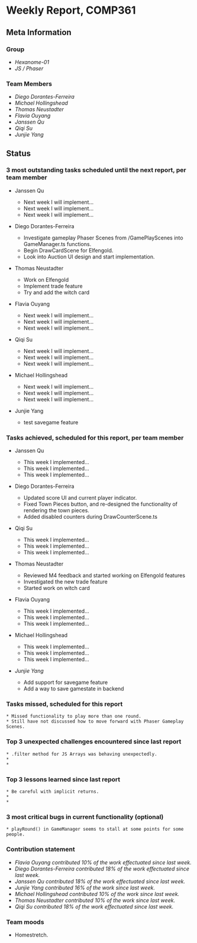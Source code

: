 # Weekly Report, COMP361

## Meta Information

### Group

 * *Hexanome-01*
 * *JS / Phaser*

### Team Members

 * *Diego Dorantes-Ferreira*
 * *Michael Hollingshead*
 * *Thomas Neustadter*
 * *Flavia Ouyang*
 * *Janssen Qu*
 * *Qiqi Su*
 * *Junjie Yang*

## Status

### 3 most outstanding tasks scheduled until the next report, per team member

* Janssen Qu
    * Next week I will implement...
    * Next week I will implement...
    * Next week I will implement...

* Diego Dorantes-Ferreira
    * Investigate gameplay Phaser Scenes from /GamePlayScenes into GameManager.ts functions.
    * Begin DrawCardScene for Elfengold.
    * Look into Auction UI design and start implementation.

* Thomas Neustadter
    * Work on Elfengold
    * Implement trade feature
    * Try and add the witch card

 * Flavia Ouyang
    * Next week I will implement...
    * Next week I will implement...
    * Next week I will implement...

 * Qiqi Su
    * Next week I will implement...
    * Next week I will implement...
    * Next week I will implement...

 * Michael Hollingshead
    * Next week I will implement...
    * Next week I will implement...
    * Next week I will implement...

 * Junjie Yang
    * test savegame feature


### Tasks achieved, scheduled for this report, per team member

* Janssen Qu
    * This week I implemented...
    * This week I implemented...
    * This week I implemented...

* Diego Dorantes-Ferreira
    * Updated score UI and current player indicator.
    * Fixed Town Pieces button, and re-designed the functionality of rendering the town pieces.
    * Added disabled counters during DrawCounterScene.ts

 * Qiqi Su
    * This week I implemented...
    * This week I implemented...
    * This week I implemented...

* Thomas Neustadter
    * Reviewed M4 feedback and started working on Elfengold features
    * Investigated the new trade feature
    * Started work on witch card

 * Flavia Ouyang
    * This week I implemented...
    * This week I implemented...
    * This week I implemented...

 * Michael Hollingshead
    * This week I implemented...
    * This week I implemented...
    * This week I implemented...

 * *Junjie Yang*
    * Add support for savegame feature
    * Add a way to save gamestate in backend

### Tasks missed, scheduled for this report

    * Missed functionality to play more than one round.
    * Still have not discussed how to move forward with Phaser Gameplay Scenes.

### Top 3 unexpected challenges encountered since last report

    * .filter method for JS Arrays was behaving unexpectedly.
    * 
    * 

### Top 3 lessons learned since last report

    * Be careful with implicit returns.
    * 
    * 

### 3 most critical bugs in current functionality (optional)

    * playRound() in GameManager seems to stall at some points for some people.

### Contribution statement

 * *Flavia Ouyang contributed 10% of the work effectuated since last week.*
 * *Diego Dorantes-Ferreira contributed 18% of the work effectuated since last week.*
 * *Janssen Qu contributed 18% of the work effectuated since last week.*
 * *Junjie Yang contributed 16% of the work since last week.*
 * *Michael Hollingshead contributed 10% of the work since last week.*
 * *Thomas Neustadter contributed 10% of the work since last week.*
 * *Qiqi Su contributed 18% of the work effectuated since last week.*

### Team moods

 * Homestretch. 

